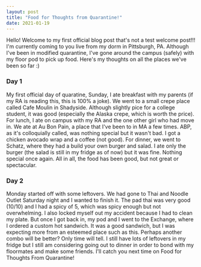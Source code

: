 ```yaml
---
layout: post
title: "Food for Thoughts from Quarantine!"
date: 2021-01-19
---
```


Hello! Welcome to my first official blog post that's not a test welcome post!!! 
I'm currently coming to you live from my dorm in Pittsburgh, PA. Although I've been
in modified quarantine, I've gone around the campus (safely) with my floor pod to 
pick up food. Here's my thoughts on all the places we've been so far :)

### Day 1

My first official day of quaratine, Sunday, I ate breakfast with my parents (if my RA is reading this, this is 100% a joke). We went to a small crepe place called Cafe Moulin in Shadyside. Although slightly pice for a college student, it was good (especially the Alaska crepe, which is worth the price). For lunch, I ate on campus with my RA and the one other girl who had move in. We ate at Au Bon Pain, a place that I've been to in MA a few times. ABP, as it's colloquially called, was nothing special but it wasn't bad. I got a chicken avocado wrap and a coffee (not good). For dinner, we went to Schatz, where they had a build your own burger and salad. I ate only the burger (the salad is still in my fridge as of now) but it was fine. Nothing special once again. All in all, the food has been good, but not great or spectacular. 

### Day 2

Monday started off with some leftovers. We had gone to Thai and Noodle Outlet Saturday night and I wanted to finish it. The pad thai was very good (10/10) and I had a spicy of 5, which was spicy enough but not overwhelming. I also locked myself out my accident because I had to clean my plate. But once I got back in,  my pod and I went to the Exchange, where I ordered a custom hot sandwich. It was a good sandwich, but I was expecting more from an esteemed place such as this. Perhaps another combo will be better? Only time will tell. I still have lots of leftovers in my fridge but I still am considering going out to dinner in order to bond with my floormates and make some friends. I'll catch you next time on Food for Thoughts From Quarantine! 




